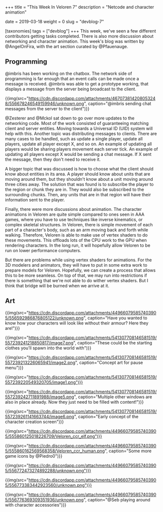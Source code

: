 +++
title = "This Week In Veloren 7"
description = "Netcode and character animation"

date = 2019-03-18
weight = 0
slug = "devblog-7"

[taxonomies]
tags = ["devblog"]
+++
This week, we've seen a few different contributors getting tasks completed. There is also more discussion about networking and character animation. This week's blog was written by @AngelOnFira, with the art section curated by @Pfauenauge.

## Programming

@imbris has been working on the chatbox. The network side of programming is far enough that an event calls can be made once a message is received. @imbris was able to get a prototype working, that displays a message from the server being broadcast to the client.

{{img(src="https://cdn.discordapp.com/attachments/467073814208053248/556678246549159946/unknown.png", caption="@imbris sending chat messages from the server to the client")}}

@Zesterer and @Mckol sat down to go over more updates to the networking code. Most of the work consisted of guaranteeing matching client and server entities. Moving towards a Universal ID (UID) system will help with this. Another topic was distributing messages to clients. There are many cases to be handled, such as update a single player, update all players, update all player except X, and so on. An example of updating all players would be sharing players movement each server tick. An example of updating all players except X would be sending a chat message. If X sent the message, then they don't need to receive it.

A bigger topic that was discussed is how to choose what the client should know about entities in its area. A player should know about units that are moving around them, but they shouldn't know about a unit moving around three cities away. The solution that was found is to subscribe the player to the region or chunk they are in. They would also be subscribed to the surrounding chunks. Then, any units that are in that region will have their information sent to the player.

Finally, there were more discussions about animation. The character animations in Veloren are quite simple compared to ones seen in AAA games, where you have to use techniques like inverse kinematics, or complex skeletal structures. In Veloren, there is simple movement of each part of a character's body, such as an arm moving back and forth while walking. Therefore, Veloren is able to make use of vertex shaders to do these movements. This offloads lots of the CPU work to the GPU when rendering characters. In the long run, it will hopefully allow Veloren to be run on lower performance computers.

But there are problems while using vertex shaders for animations. For the 3D modelers and animators, they will have to put in some extra work to prepare models for Veloren. Hopefully, we can create a process that allows this to be more seamless. On top of that, we may run into restrictions if there is something that we're not able to do wither vertex shaders. But I think that bridge will be burned when we arrive at it.

## Art

{{img(src="https://cdn.discordapp.com/attachments/449660795857403905/556592986876805122/unknown.png", caption="Have you wanted to know how your characters will look like without their armour? Here they are!")}}

{{img(src="https://cdn.discordapp.com/attachments/541307708146581519/557239241218850817/image7.png", caption="These could be the starting clothes you’ll spawn into the world with")}}

{{img(src="https://cdn.discordapp.com/attachments/541307708146581519/557239213226065941/image2.png", caption="Concept art for pause menu")}}

{{img(src="https://cdn.discordapp.com/attachments/541307708146581519/557239220549320705/image1.png")}}

{{img(src="https://cdn.discordapp.com/attachments/541307708146581519/557239242711891988/image5.png", caption="Multiple other windows are also in place already. Now they just need to be filled with content!")}}

{{img(src="https://cdn.discordapp.com/attachments/541307708146581519/557239261141663744/image6.png", caption="Early concept of the character creation screen")}}

{{img(src="https://cdn.discordapp.com/attachments/449660795857403905/555860125018226709/Veloren_ccr_elf.png")}}

{{img(src="https://cdn.discordapp.com/attachments/449660795857403905/555860162569568358/Veloren_ccr_human.png", caption="Some more game icons by @Piedro0")}}

{{img(src="https://cdn.discordapp.com/attachments/449660795857403905/556772473274892288/unknown.png")}}

{{img(src="https://cdn.discordapp.com/attachments/449660795857403905/556773383442923560/unknown.png")}}

{{img(src="https://cdn.discordapp.com/attachments/449660795857403905/556776369309351936/unknown.png", caption="@Seb playing around with character accessories")}}
